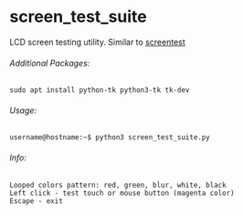 # screen_test_suite

LCD screen testing utility. Similar to [screentest](https://manpages.debian.org/buster/screentest/screentest.1.en.html)

###### Additional Packages:
```
sudo apt install python-tk python3-tk tk-dev
```

###### Usage:
```
username@hostname:~$ python3 screen_test_suite.py
```

###### Info:
```
Looped colors pattern: red, green, blur, white, black
Left click - test touch or mouse button (magenta color)
Escape - exit
```
